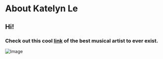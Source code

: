 # About Katelyn Le
## Hi!
### Check out this cool [link](https://youtu.be/XB7noMnaGO8) of the best musical artist to ever exist.
![Image](https://upload.wikimedia.org/wikipedia/commons/2/22/Big.Buck.Bunny.-.Bunny.Portrait.png)
